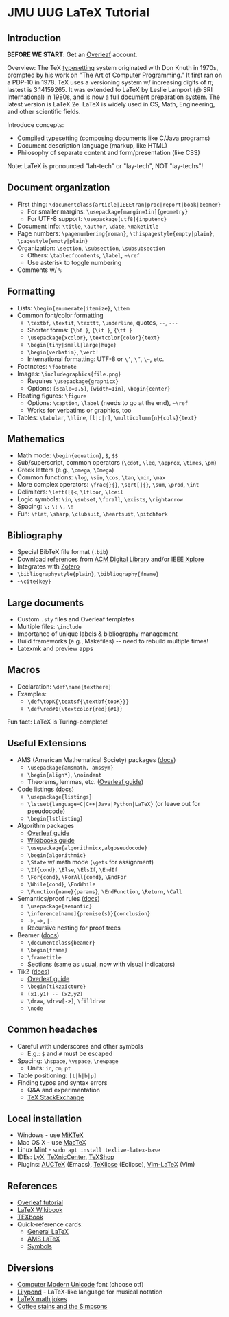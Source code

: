 # JMU UUG LaTeX Tutorial

## Introduction

**BEFORE WE START**: Get an [Overleaf](https://www.overleaf.com) account.

Overview: The TeX [typesetting](https://en.wikipedia.org/wiki/Typesetting)
system originated with Don Knuth in 1970s, prompted by his work on "The Art of
Computer Programming." It first ran on a PDP-10 in 1978. TeX uses a versioning
system w/ increasing digits of π; lastest is 3.14159265. It was extended to
LaTeX by Leslie Lamport (@ SRI International) in 1980s, and is now a full
document preparation system. The latest version is LaTeX 2e. LaTeX is widely
used in CS, Math, Engineering, and other scientific fields.

Introduce concepts:

* Compiled typesetting (composing documents like C/Java programs)
* Document description language (markup, like HTML)
* Philosophy of separate content and form/presentation (like CSS)

Note: LaTeX is pronounced "lah-tech" or "lay-tech", NOT "lay-techs"!

## Document organization

* First thing: `\documentclass{article|IEEEtran|proc|report|book|beamer}`
  * For smaller margins: `\usepackage[margin=1in]{geometry}`
  * For UTF-8 support: `\usepackage[utf8]{inputenc}`
* Document info: `\title`, `\author`, `\date`, `\maketitle`
* Page numbers: `\pagenumbering{roman}`, `\thispagestyle{empty|plain}`, `\pagestyle{empty|plain}`
* Organization: `\section`, `\subsection`, `\subsubsection`
  * Others: `\tableofcontents`, `\label`, `~\ref`
  * Use asterisk to toggle numbering
* Comments w/ `%`

## Formatting

* Lists: `\begin{enumerate|itemize}`, `\item`
* Common font/color formatting
  * `\textbf`, `\textit`, `\texttt`, `\underline`, quotes, `--`, `---`
  * Shorter forms: `{\bf }`, `{\it }`, `{\tt }`
  * `\usepackage{xcolor}`, `\textcolor{color}{text}`
  * `\begin{tiny|small|large|huge}`
  * `\begin{verbatim}`, `\verb!`
  * International formatting: UTF-8 or `\’`, `\”`, `\~`, etc.
* Footnotes: `\footnote`
* Images: `\includegraphics{file.png}`
  * Requires `\usepackage{graphicx}`
  * Options: `[scale=0.5]`, `[width=1in]`, `\begin{center}`
* Floating figures: `\figure`
  * Options: `\caption`, `\label` (needs to go at the end), `~\ref`
  * Works for verbatims or graphics, too
* Tables: `\tabular`, `\hline`, `[l|c|r]`, `\multicolumn{n}{cols}{text}`

## Mathematics

* Math mode: `\begin{equation}`, `$`, `$$`
* Sub/superscript, common operators (`\cdot`, `\leq`, `\approx`, `\times`, `\pm`)
* Greek letters (e.g., `\omega`, `\Omega`)
* Common functions: `\log`, `\sin`, `\cos`, `\tan`, `\min`, `\max`
* More complex operators: `\frac{}{}`, `\sqrt[]{}`, `\sum`, `\prod`, `\int`
* Delimiters: `\left([{<`, `\lfloor`, `\lceil`
* Logic symbols: `\in`, `\subset`, `\forall`, `\exists`, `\rightarrow`
* Spacing:  `\;`  `\:`  `\,`  `\!`
* Fun: `\flat`, `\sharp`, `\clubsuit`, `\heartsuit`, `\pitchfork`

## Bibliography

* Special BibTeX file format (`.bib`)
* Download references from [ACM Digital Library](https://dl.acm.org) and/or [IEEE Xplore](http://ieeexplore.ieee.org)
* Integrates with [Zotero](https://www.zotero.org/)
* `\bibliographystyle{plain}`, `\bibliography{fname}`
* `~\cite{key}`

## Large documents

* Custom `.sty` files and Overleaf templates
* Multiple files: `\include`
* Importance of unique labels & bibliography management
* Build frameworks (e.g., Makefiles) -- need to rebuild multiple times!
* Latexmk and preview apps

## Macros

* Declaration: `\def\name{texthere}`
* Examples:
  * `\def\topK{\textsf{\textbf{topK}}}`
  * `\def\red#1{\textcolor{red}{#1}}`

Fun fact: LaTeX is Turing-complete!

## Useful Extensions

* AMS (American Mathematical Society) packages ([docs](http://mirrors.ctan.org/macros/latex/required/amsmath/amsmath.pdf))
  * `\usepackage{amsmath, amssym}`
  * `\begin{align*}`, `\noindent`
  * Theorems, lemmas, etc. ([Overleaf guide](https://www.overleaf.com/learn/latex/Theorems_and_proofs))
* Code listings ([docs](http://mirrors.ctan.org/macros/latex/contrib/listings/listings.pdf))
  * `\usepackage{listings}`
  * `\lstset{language=C|C++|Java|Python|LaTeX}` (or leave out for pseudocode)
  * `\begin{lstlisting}`
* Algorithm packages
  * [Overleaf guide](https://www.overleaf.com/learn/latex/algorithms)
  * [Wikibooks guide](https://en.wikibooks.org/wiki/LaTeX/Algorithms)
  * `\usepackage{algorithmicx,algpseudocode}`
  * `\begin{algorithmic}`
  * `\State` w/ math mode (`\gets` for assignment)
  * `\If{cond}`, `\Else`, `\ElsIf`, `\EndIf`
  * `\For{cond}`, `\ForAll{cond}`, `\EndFor`
  * `\While{cond}`, `\EndWhile`
  * `\Function{name}{params}`, `\EndFunction`, `\Return`, `\Call`
* Semantics/proof rules ([docs](http://mirrors.ctan.org/macros/latex/contrib/semantic/semantic.pdf))
  * `\usepackage{semantic}`
  * `\inference[name]{premise(s)}{conclusion}`
  * `->`, `=>`, `|-`
  * Recursive nesting for proof trees
* Beamer ([docs](http://mirrors.ctan.org/macros/latex/contrib/beamer/doc/beameruserguide.pdf))
  * `\documentclass{beamer}`
  * `\begin{frame}`
  * `\frametitle`
  * Sections (same as usual, now with visual indicators)
* TikZ ([docs](http://mirrors.ctan.org/graphics/pgf/base/doc/pgfmanual.pdf))
  * [Overleaf guide](https://www.overleaf.com/learn/latex/TikZ_package)
  * `\begin{tikzpicture}`
  * `(x1,y1) -- (x2,y2)`
  * `\draw`, `\draw[->]`, `\filldraw`
  * `\node`

## Common headaches

* Careful with underscores and other symbols
  * E.g.: `$` and `#` must be escaped
* Spacing: `\hspace`, `\vspace`, `\newpage`
  * Units: `in`, `cm`, `pt`
* Table positioning: `[t|h|b|p]`
* Finding typos and syntax errors
  * Q&A and experimentation
  * [TeX StackExchange](http://tex.stackexchange.com)

## Local installation

* Windows - use [MiKTeX](https://miktex.org)
* Mac OS X - use [MacTeX](http://www.tug.org/mactex/)
* Linux Mint - `sudo apt install texlive-latex-base`
* IDEs: [LyX](https://www.lyx.org), [TeXnicCenter](http://www.texniccenter.org), [TeXShop](http://pages.uoregon.edu/koch/texshop/)
* Plugins: [AUCTeX](https://www.gnu.org/software/auctex/) (Emacs), [TeXlipse](http://texlipse.sourceforge.net) (Eclipse), [Vim-LaTeX](http://vim-latex.sourceforge.net) (Vim)

## References

* [Overleaf tutorial](https://www.overleaf.com/tutorial)
* [LaTeX Wikibook](https://en.wikibooks.org/wiki/LaTeX)
* [TEXbook](http://www.ctex.org/documents/shredder/src/texbook.pdf)
* Quick-reference cards:
  * [General LaTeX](http://wch.github.io/latexsheet/)
  * [AMS LaTeX](http://www.math.brown.edu/~jhs/ReferenceCards/LaTeXRefCard.v2.0.pdf)
  * [Symbols](http://webdocs.cs.ualberta.ca/~c603/latex/LaTeX_docs/Symbol_Source/latex_symbols.pdf)

## Diversions

* [Computer Modern Unicode](http://cm-unicode.sourceforge.net/download.html) font (choose otf)
* [Lilypond](http://www.lilypond.org/) - LaTeX-like language for musical notation
* [LaTeX math jokes](http://tex.stackexchange.com/questions/18326/latex-math-jokes)
* [Coffee stains and the Simpsons](http://divisbyzero.com/2010/07/13/coffee-stains-and-the-simpsons-in-your-latex-document/)
